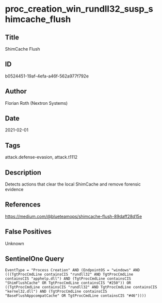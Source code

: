 # proc_creation_win_rundll32_susp_shimcache_flush

## Title
ShimCache Flush

## ID
b0524451-19af-4efa-a46f-562a977f792e

## Author
Florian Roth (Nextron Systems)

## Date
2021-02-01

## Tags
attack.defense-evasion, attack.t1112

## Description
Detects actions that clear the local ShimCache and remove forensic evidence

## References
https://medium.com/@blueteamops/shimcache-flush-89daff28d15e

## False Positives
Unknown

## SentinelOne Query
```
EventType = "Process Creation" AND (EndpointOS = "windows" AND (((TgtProcCmdLine containsCIS "rundll32" AND TgtProcCmdLine containsCIS "apphelp.dll") AND (TgtProcCmdLine containsCIS "ShimFlushCache" OR TgtProcCmdLine containsCIS "#250")) OR ((TgtProcCmdLine containsCIS "rundll32" AND TgtProcCmdLine containsCIS "kernel32.dll") AND (TgtProcCmdLine containsCIS "BaseFlushAppcompatCache" OR TgtProcCmdLine containsCIS "#46"))))

```